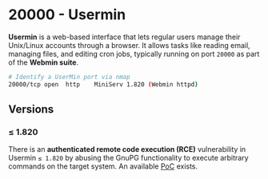 # 20000 - Usermin

**Usermin** is a web-based interface that lets regular users manage their Unix/Linux accounts through a browser. It allows tasks like reading email, managing files, and editing cron jobs, typically running on port `20000` as part of the **Webmin suite**.

```bash
# Identify a UserMin port via nmap
20000/tcp open  http    MiniServ 1.820 (Webmin httpd)
```

## Versions

### ≤ 1.820

There is an **authenticated remote code execution (RCE)** vulnerability in Usermin `≤ 1.820` by abusing the GnuPG functionality to execute arbitrary commands on the target system. An available [PoC](https://github.com/CSpanias/usermin-rce.py) exists.
